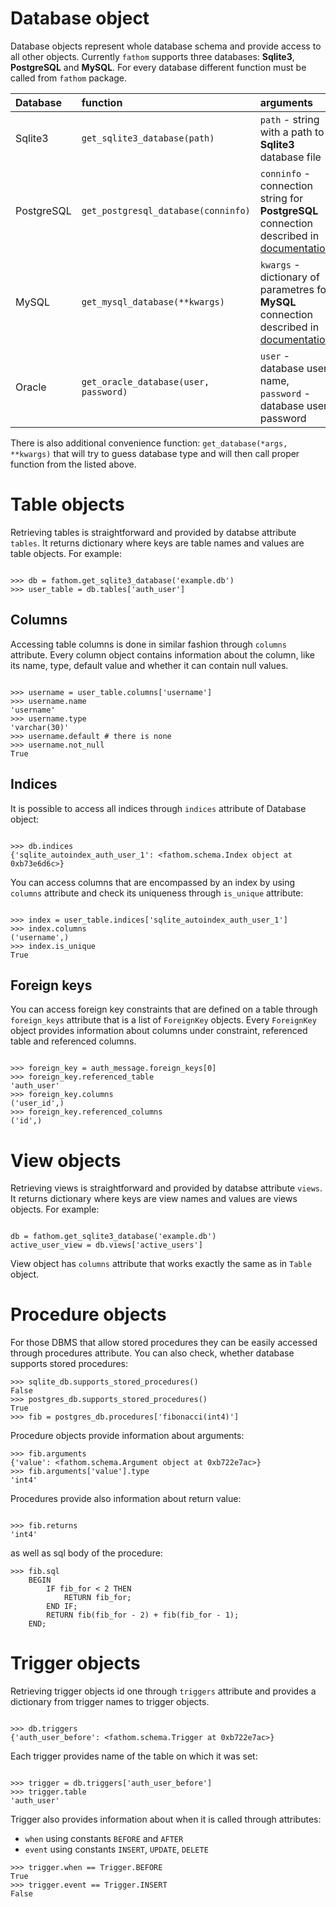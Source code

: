 # Database object #

Database objects represent whole database schema and provide access to all other objects. Currently ` fathom ` supports three databases: **Sqlite3**, **PostgreSQL** and **MySQL**. For every database different function must be called from ` fathom ` package.

| **Database** | **function** | **arguments** |
|:-------------|:-------------|:--------------|
| Sqlite3      | ` get_sqlite3_database(path) ` | ` path ` - string with a path to **Sqlite3** database file |
| PostgreSQL   | ` get_postgresql_database(conninfo) ` | ` conninfo ` - connection string for **PostgreSQL** connection described in [documentation](http://www.postgresql.org/docs/8.1/static/libpq.html) |
| MySQL        | ` get_mysql_database(**kwargs) ` | ` kwargs ` - dictionary of parametres for **MySQL** connection described in [documentation](http://dev.mysql.com/doc/refman/5.0/en/mysql-real-connect.html) |
| Oracle       | ` get_oracle_database(user, password) ` | ` user ` - database user name, ` password ` - database user password |

There is also additional convenience function: `get_database(*args, **kwargs)` that will try to guess database type and will then call proper function from the listed above.


# Table objects #

Retrieving tables is straightforward and provided by databse attribute `tables`. It returns dictionary where keys are table names and values are table objects. For example:

```

>>> db = fathom.get_sqlite3_database('example.db')
>>> user_table = db.tables['auth_user']

```

## Columns ##

Accessing table columns is done in similar fashion through `columns` attribute. Every column object contains information about the column, like its name, type, default value and whether it can contain null values.

```

>>> username = user_table.columns['username']
>>> username.name
'username'
>>> username.type
'varchar(30)'
>>> username.default # there is none
>>> username.not_null
True

```

## Indices ##

It is possible to access all indices through `indices` attribute of Database object:

```

>>> db.indices
{'sqlite_autoindex_auth_user_1': <fathom.schema.Index object at 0xb73e6d6c>}

```

You can access columns that are encompassed by an index by using `columns` attribute and check its uniqueness through `is_unique` attribute:

```

>>> index = user_table.indices['sqlite_autoindex_auth_user_1']
>>> index.columns
('username',)
>>> index.is_unique
True
```

## Foreign keys ##

You can access foreign key constraints that are defined on a table through `foreign_keys` attribute that is a list of `ForeignKey` objects. Every `ForeignKey` object provides information about columns under constraint, referenced table and referenced columns.

```

>>> foreign_key = auth_message.foreign_keys[0]
>>> foreign_key.referenced_table
'auth_user'
>>> foreign_key.columns
('user_id',)
>>> foreign_key.referenced_columns
('id',)

```

# View objects #

Retrieving views is straightforward and provided by databse attribute `views`. It returns dictionary where keys are view names and values are views objects. For example:

```

db = fathom.get_sqlite3_database('example.db')
active_user_view = db.views['active_users']

```

View object has `columns` attribute that works exactly the same as in `Table` object.

# Procedure objects #

For those DBMS that allow stored procedures they can be easily accessed through procedures attribute. You can also check, whether database supports stored procedures:

```
>>> sqlite_db.supports_stored_procedures()
False
>>> postgres_db.supports_stored_procedures()
True
>>> fib = postgres_db.procedures['fibonacci(int4)']
```

Procedure objects provide information about arguments:

```
>>> fib.arguments
{'value': <fathom.schema.Argument object at 0xb722e7ac>}
>>> fib.arguments['value'].type
'int4'
```

Procedures provide also information about return value:

```

>>> fib.returns
'int4'

```

as well as sql body of the procedure:

```
>>> fib.sql
    BEGIN
        IF fib_for < 2 THEN
            RETURN fib_for;
        END IF;
        RETURN fib(fib_for - 2) + fib(fib_for - 1);
    END;
```


# Trigger objects #

Retrieving trigger objects id one through `triggers` attribute and provides a dictionary from trigger names to trigger objects.

```

>>> db.triggers
{'auth_user_before': <fathom.schema.Trigger at 0xb722e7ac>}

```

Each trigger provides name of the table on which it was set:

```

>>> trigger = db.triggers['auth_user_before']
>>> trigger.table
'auth_user'

```

Trigger also provides information about when it is called through attributes:
  * `when` using constants `BEFORE` and `AFTER`
  * `event` using constants `INSERT`, `UPDATE`, `DELETE`

```
>>> trigger.when == Trigger.BEFORE
True
>>> trigger.event == Trigger.INSERT
False
```